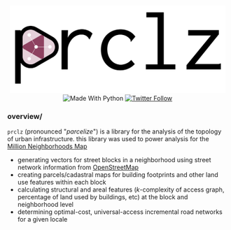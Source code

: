 <div align="center"> <img src="./docs/logo.svg" height="200"> </div>
<div align="center"> <img alt="Made With Python" src="https://img.shields.io/badge/made%20with-python-%233776AB.svg?style=for-the-badge&logo=python&logoColor=ffdf76"> <a href="https://twitter.com/miurbanchicago"><img alt="Twitter Follow" src="https://img.shields.io/twitter/follow/miurbanchicago?logo=twitter&style=for-the-badge"></a></div>


### overview/
`prclz` (pronounced "_parcelize_") is a library for the analysis of the topology of urban infrastructure. this library was used to power analysis for the [Million Neighborhoods Map](millionneighborhoods.org)

- generating vectors for street blocks in a neighborhood using street network information from [OpenStreetMap](https://www.openstreetmap.org/)
- creating parcels/cadastral maps for building footprints and other land use features within each block 
- calculating structural and areal features (_k_-complexity of access graph, percentage of land used by buildings, etc) at the block and neighborhood level
- determining optimal-cost, universal-access incremental road networks for a given locale
